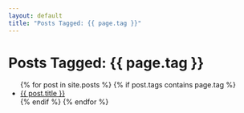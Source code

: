 ```yaml
---
layout: default
title: "Posts Tagged: {{ page.tag }}"
---
```


<h1>Posts Tagged: {{ page.tag }}</h1>
<ul>
  {% for post in site.posts %}
    {% if post.tags contains page.tag %}
      <li><a href="{{ post.url }}">{{ post.title }}</a></li>
    {% endif %}
  {% endfor %}
</ul>
